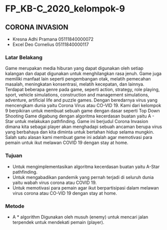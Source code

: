 # FP_KB-C_2020_kelompok-9

## CORONA INVASION
- Kresna Adhi Pramana 05111840000072
- Excel Deo Cornelius 05111840000117

### Latar Belakang
Game merupakan media hiburan yang dapat digunakan oleh setiap kalangan dan dapat digunakan untuk menghilangkan rasa jenuh. Game juga 
memiliki manfaat lain seperti pengembangan otak, melatih pemecahan masalah, meningkatan konsentrasi, melatih kecepatan, dan lainnya. 
Terdapat beberapa genre pada game, seperti action, strategy, role playing, sport, vehicle simulations, construction and management 
simulations, adventure, artificial life and puzzle games.
Dengan beredarnya virus yang mencengkam dunia yaitu Corona Virus atau CO-VID 19. Kami dari kelompok 9 berpikiran untuk membuat sebuah game 
dengan dasar seperti Top Down Shooting Game digabung dengan algoritma kecerdasan buatan yaitu A - Star untuk melakukan pathfinding. Game 
ini berjudul Corona Invasion dimana kita sebagai player akan menghadapi sebuah ancaman berupa virus yang berbahaya dan kita diminta untuk 
bertahan hidup selama mungkin. Salah satu alasan kami membuat game ini adalah agar memotivasi para pemain untuk ikut melawan COVID 19 
dengan stay at home.

### Tujuan
- Untuk mengimplementasikan algoritma kecerdasan buatan yaitu A-Star pathfinding.
- Untuk mengabadikan pandemik yang pernah terjadi di seluruh dunia yaitu wabah virus corona atau COVID 19.
- Untuk memotivasi para pemain agar ikut berpartisipasi dalam melawan virus corona atau CO-VID 19 dengan stay at home.

### Metode
- A * algorithm
Digunakan oleh musuh (enemy) untuk mencari jalan terpendek untuk mendekati pemain (player).
